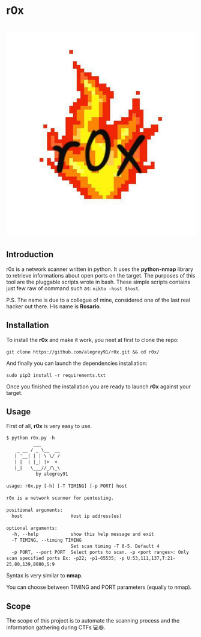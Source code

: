 # r0x

#  ![logo](r0x.jpg)



## Introduction

r0x is a network scanner written in python.
It uses the **python-nmap** library to retrieve informations about open ports on the target.
The purposes of this tool are the pluggable scripts wrote in bash.
These simple scripts contains just few raw of command such as: `nikto -host $host`.

P.S. The name is due to a collegue of mine, considered one of the last real hacker out there.
His name is **Rosario**.



## Installation

To install the **r0x** and make it work, you neet at first to clone the repo:

`git clone https://github.com/alegrey91/r0x.git && cd r0x/`

And finally you can launch the dependencies installation:

`sudo pip3 install -r requirements.txt`

Once you finished the installation you are ready to launch **r0x** against your target.



## Usage

First of all, **r0x** is very easy to use.

```
$ python r0x.py -h
          ___          
    _ __ / _ \__  __   
   | '__| | | \ \/ /   
   | |  | |_| |>  <    
   |_|   \___//_/\_\   
           by alegrey91

usage: r0x.py [-h] [-T TIMING] [-p PORT] host

r0x is a network scanner for pentesting.

positional arguments:
  host                  Host ip address(es)

optional arguments:
  -h, --help            show this help message and exit
  -T TIMING, --timing TIMING
                        Set scan timing -T 0-5. Default 4
  -p PORT, --port PORT  Select ports to scan. -p <port ranges>: Only scan specified ports Ex: -p22; -p1-65535; -p U:53,111,137,T:21-25,80,139,8080,S:9
```

Syntax is very similar to **nmap**. 

You can choose between TIMING and PORT parameters (equally to nmap).



## Scope

The scope of this project is to automate the scanning process and the information gathering during CTFs 💻😆.